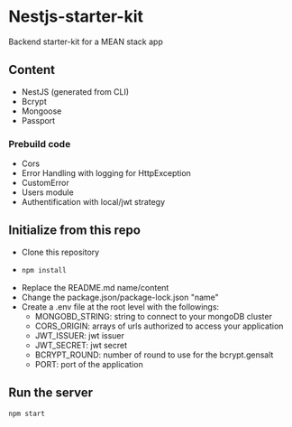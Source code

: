 # Nestjs-starter-kit

Backend starter-kit for a MEAN stack app

## Content

- NestJS (generated from CLI)
- Bcrypt
- Mongoose
- Passport

### Prebuild code

- Cors
- Error Handling with logging for HttpException
- CustomError
- Users module
- Authentification with local/jwt strategy

## Initialize from this repo

- Clone this repository
- ```sh
  npm install
  ```
- Replace the README.md name/content
- Change the package.json/package-lock.json "name"
- Create a .env file at the root level with the followings:
  - MONGOBD_STRING: string to connect to your mongoDB cluster
  - CORS_ORIGIN: arrays of urls authorized to access your application
  - JWT_ISSUER: jwt issuer
  - JWT_SECRET: jwt secret
  - BCRYPT_ROUND: number of round to use for the bcrypt.gensalt
  - PORT: port of the application

## Run the server

```sh
npm start
```
